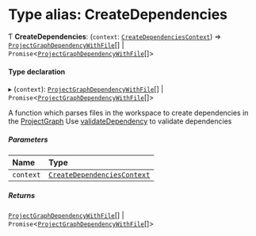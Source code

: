 # Type alias: CreateDependencies

Ƭ **CreateDependencies**: (`context`: [`CreateDependenciesContext`](../../devkit/documents/CreateDependenciesContext)) => [`ProjectGraphDependencyWithFile`](../../devkit/documents/ProjectGraphDependencyWithFile)[] \| `Promise`<[`ProjectGraphDependencyWithFile`](../../devkit/documents/ProjectGraphDependencyWithFile)[]\>

#### Type declaration

▸ (`context`): [`ProjectGraphDependencyWithFile`](../../devkit/documents/ProjectGraphDependencyWithFile)[] \| `Promise`<[`ProjectGraphDependencyWithFile`](../../devkit/documents/ProjectGraphDependencyWithFile)[]\>

A function which parses files in the workspace to create dependencies in the [ProjectGraph](../../devkit/documents/ProjectGraph)
Use [validateDependency](../../devkit/documents/validateDependency) to validate dependencies

##### Parameters

| Name      | Type                                                                            |
| :-------- | :------------------------------------------------------------------------------ |
| `context` | [`CreateDependenciesContext`](../../devkit/documents/CreateDependenciesContext) |

##### Returns

[`ProjectGraphDependencyWithFile`](../../devkit/documents/ProjectGraphDependencyWithFile)[] \| `Promise`<[`ProjectGraphDependencyWithFile`](../../devkit/documents/ProjectGraphDependencyWithFile)[]\>
